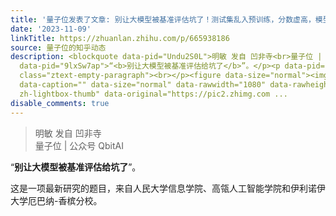 ```yaml
---
title: '量子位发表了文章: 别让大模型被基准评估坑了！测试集乱入预训练，分数虚高，模型变傻'
date: '2023-11-09'
linkTitle: https://zhuanlan.zhihu.com/p/665938186
source: 量子位的知乎动态
description: <blockquote data-pid="Undu2S0L">明敏 发自 凹非寺<br>量子位 | 公众号 QbitAI</blockquote><p
  data-pid="9lxSw7ap">“<b>别让大模型被基准评估给坑了</b>”。</p><p data-pid="shnbINSh">这是一项最新研究的题目，来自人民大学信息学院、高瓴人工智能学院和伊利诺伊大学厄巴纳-香槟分校。</p><p
  class="ztext-empty-paragraph"><br></p><figure data-size="normal"><img src="https://pic2.zhimg.com/v2-24187cdf375655f8ebe14131770580cd_1440w.jpg"
  data-caption="" data-size="normal" data-rawwidth="1080" data-rawheight="362" class="origin_image
  zh-lightbox-thumb" data-original="https://pic2.zhimg.com ...
disable_comments: true
---
```

<blockquote data-pid="Undu2S0L">明敏 发自 凹非寺<br>量子位 | 公众号 QbitAI</blockquote><p data-pid="9lxSw7ap">“<b>别让大模型被基准评估给坑了</b>”。</p><p data-pid="shnbINSh">这是一项最新研究的题目，来自人民大学信息学院、高瓴人工智能学院和伊利诺伊大学厄巴纳-香槟分校。</p><p class="ztext-empty-paragraph"><br></p><figure data-size="normal"><img src="https://pic2.zhimg.com/v2-24187cdf375655f8ebe14131770580cd_1440w.jpg" data-caption="" data-size="normal" data-rawwidth="1080" data-rawheight="362" class="origin_image zh-lightbox-thumb" data-original="https://pic2.zhimg.com ...